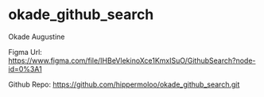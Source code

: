 # okade_github_search
Okade Augustine

Figma Url: https://www.figma.com/file/IHBeVlekinoXce1KmxISuO/GithubSearch?node-id=0%3A1

Github Repo: https://github.com/hippermoloo/okade_github_search.git
